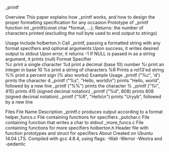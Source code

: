 _printf

Overview
This paper explains how _printf works, and how to design the proper formatting specification for
any occasion
Prototype of _printf function
int _printf(const char *format, ...); Returns: the number of characters printed (excluding the null byte used to end output to strings)

Usage
Include holberton.h
Call _printf, passing a formatted string with any format specifiers and optional arguments
Upon success, it writes desired output to stdout 
Upon error, it returns -1
If NULL is passed in as a string argument, it prints (null)
Format Specifier	
%c	print a single character
%d 	print a decimal (base 10) number
%i 	print an integer in base 10
%s 	print a string of characters
%R	Prints a rot13'ed string
%% 	print a percent sign (\% also works)
Example Usage
_printf ("%c", 'd') prints the character d
_printf ("%s", "Hello, world\n") prints "Hello, world", followed by a new line
_printf ("%%") prints the character %
_printf ("%i", 415) prints 415 (signed decimal notation)
_printf ("%d", 808) prints 808 (signed decimal notation)
_printf ("%R", "Hello\n") prints "Uryyb", followed by a new line

Files
File Name	Description
_printf.c	produces output according to a format
helper_funcs.c	File containing functions for specifiers
_putchar.c	File containing function that writes a char to stdout
_more_funcs.c	File containing functions for more specifiers
holberton.h	Header file with function prototypes and struct for specifiers
About
Created on Ubuntu 14.04 LTS. Compiled with gcc 4.8.4, using flags: -Wall -Werror -Wextra and -pedantic

